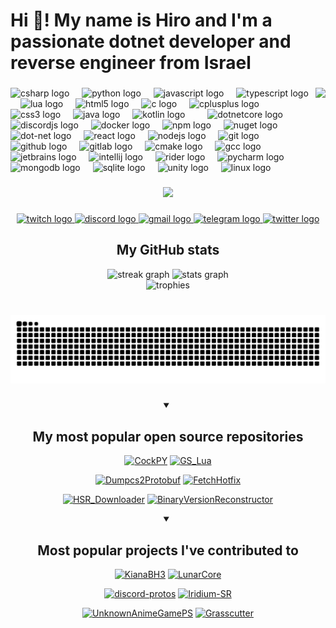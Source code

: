 <h1 align="left">Hi 👋! My name is Hiro and I'm a passionate dotnet developer and reverse engineer from Israel</h1>

###

<img align="right" height="150" src="https://i.imgflip.com/65efzo.gif"  />

###

<div align="left">
  <img src="https://cdn.jsdelivr.net/gh/devicons/devicon/icons/csharp/csharp-original.svg" height="30" alt="csharp logo"  />
  <img width="12" />
  <img src="https://cdn.jsdelivr.net/gh/devicons/devicon/icons/python/python-original.svg" height="30" alt="python logo"  />
  <img width="12" />
  <img src="https://cdn.jsdelivr.net/gh/devicons/devicon/icons/javascript/javascript-original.svg" height="30" alt="javascript logo"  />
  <img width="12" />
  <img src="https://cdn.jsdelivr.net/gh/devicons/devicon/icons/typescript/typescript-original.svg" height="30" alt="typescript logo"  />
  <img width="12" />
  <img src="https://cdn.jsdelivr.net/gh/devicons/devicon/icons/lua/lua-original.svg" height="30" alt="lua logo"  />
  <img width="12" />
  <img src="https://cdn.jsdelivr.net/gh/devicons/devicon/icons/html5/html5-original.svg" height="30" alt="html5 logo"  />
  <img width="12" />
  <img src="https://cdn.jsdelivr.net/gh/devicons/devicon/icons/c/c-original.svg" height="30" alt="c logo"  />
  <img width="12" />
  <img src="https://cdn.jsdelivr.net/gh/devicons/devicon/icons/cplusplus/cplusplus-original.svg" height="30" alt="cplusplus logo"  />
  <img width="12" />
  <img src="https://cdn.jsdelivr.net/gh/devicons/devicon/icons/css3/css3-original.svg" height="30" alt="css3 logo"  />
  <img width="12" />
  <img src="https://cdn.jsdelivr.net/gh/devicons/devicon/icons/java/java-original.svg" height="30" alt="java logo"  />
  <img width="12" />
  <img src="https://cdn.jsdelivr.net/gh/devicons/devicon/icons/kotlin/kotlin-original.svg" height="30" alt="kotlin logo"  />
  <img width="12" />
  <img width="12" />
  <img src="https://cdn.jsdelivr.net/gh/devicons/devicon/icons/dotnetcore/dotnetcore-original.svg" height="30" alt="dotnetcore logo"  />
  <img width="12" />
  <img src="https://cdn.jsdelivr.net/gh/devicons/devicon/icons/discordjs/discordjs-original.svg" height="30" alt="discordjs logo"  />
  <img width="12" />
  <img src="https://cdn.jsdelivr.net/gh/devicons/devicon/icons/docker/docker-original.svg" height="30" alt="docker logo"  />
  <img width="12" />
  <img src="https://cdn.jsdelivr.net/gh/devicons/devicon/icons/npm/npm-original-wordmark.svg" height="30" alt="npm logo"  />
  <img width="12" />
  <img src="https://cdn.jsdelivr.net/gh/devicons/devicon/icons/nuget/nuget-original.svg" height="30" alt="nuget logo"  />
  <img width="12" />
  <img src="https://cdn.jsdelivr.net/gh/devicons/devicon/icons/dot-net/dot-net-original.svg" height="30" alt="dot-net logo"  />
  <img width="12" />
  <img src="https://cdn.jsdelivr.net/gh/devicons/devicon/icons/react/react-original.svg" height="30" alt="react logo"  />
  <img width="12" />
  <img src="https://cdn.jsdelivr.net/gh/devicons/devicon/icons/nodejs/nodejs-original.svg" height="30" alt="nodejs logo"  />
  <img width="12" />
  <img src="https://cdn.jsdelivr.net/gh/devicons/devicon/icons/git/git-original.svg" height="30" alt="git logo"  />
  <img width="12" />
  <img src="https://cdn.jsdelivr.net/gh/devicons/devicon/icons/github/github-original.svg" height="30" alt="github logo"  />
  <img width="12" />
  <img src="https://cdn.jsdelivr.net/gh/devicons/devicon/icons/gitlab/gitlab-original.svg" height="30" alt="gitlab logo"  />
  <img width="12" />
  <img src="https://cdn.jsdelivr.net/gh/devicons/devicon/icons/cmake/cmake-original.svg" height="30" alt="cmake logo"  />
  <img width="12" />
  <img src="https://cdn.jsdelivr.net/gh/devicons/devicon/icons/gcc/gcc-original.svg" height="30" alt="gcc logo"  />
  <img width="12" />
  <img src="https://cdn.jsdelivr.net/gh/devicons/devicon/icons/jetbrains/jetbrains-original.svg" height="30" alt="jetbrains logo"  />
  <img width="12" />
  <img src="https://cdn.jsdelivr.net/gh/devicons/devicon/icons/intellij/intellij-original.svg" height="30" alt="intellij logo"  />
  <img width="12" />
  <img src="https://cdn.jsdelivr.net/gh/devicons/devicon/icons/rider/rider-original.svg" height="30" alt="rider logo"  />
  <img width="12" />
  <img src="https://cdn.jsdelivr.net/gh/devicons/devicon/icons/pycharm/pycharm-original.svg" height="30" alt="pycharm logo"  />
  <img width="12" />
  <img src="https://cdn.jsdelivr.net/gh/devicons/devicon/icons/mongodb/mongodb-original.svg" height="30" alt="mongodb logo"  />
  <img width="12" />
  <img src="https://cdn.jsdelivr.net/gh/devicons/devicon/icons/sqlite/sqlite-original.svg" height="30" alt="sqlite logo"  />
  <img width="12" />
  <img src="https://cdn.jsdelivr.net/gh/devicons/devicon/icons/unity/unity-original.svg" height="30" alt="unity logo"  />
  <img width="12" />
  <img src="https://cdn.jsdelivr.net/gh/devicons/devicon/icons/linux/linux-original.svg" height="30" alt="linux logo"  />
</div>

###

<div align="center">
  <img src="https://visitor-badge.laobi.icu/badge?page_id=Hiro420.Hiro420&"  />
</div>

###

<div align="center">
  <a href="https://www.twitch.tv/hiro420_" target="_blank">
    <img src="https://img.shields.io/static/v1?message=Twitch&logo=twitch&label=&color=9146FF&logoColor=white&labelColor=&style=for-the-badge" height="35" alt="twitch logo"  />
  </a>
  <a href="https://discord.com/users/hiro_69" target="_blank">
    <img src="https://img.shields.io/static/v1?message=Discord&logo=discord&label=&color=7289DA&logoColor=white&labelColor=&style=for-the-badge" height="35" alt="discord logo"  />
  </a>
  <a href="https://mail.google.com/mail/u/hiro420dev@gmail.com" target="_blank">
    <img src="https://img.shields.io/static/v1?message=Gmail&logo=gmail&label=&color=D14836&logoColor=white&labelColor=&style=for-the-badge" height="35" alt="gmail logo"  />
  </a>
  <a href="https://t.me/Hiro420" target="_blank">
    <img src="https://img.shields.io/static/v1?message=Telegram&logo=telegram&label=&color=2CA5E0&logoColor=white&labelColor=&style=for-the-badge" height="35" alt="telegram logo"  />
  </a>
  <a href="https://x.com/C0ck_team" target="_blank">
    <img src="https://img.shields.io/static/v1?message=Twitter&logo=twitter&label=&color=1DA1F2&logoColor=white&labelColor=&style=for-the-badge" height="35" alt="twitter logo"  />
  </a>
</div>

###

<div align="center">
<summary><h2>My GitHub stats</h2></summary>

<div align="center">
  <img src="https://streak-stats.demolab.com?user=Hiro420&locale=en&mode=daily&theme=dracula&hide_border=false&border_radius=5" height="150" alt="streak graph" />
  <img src="https://github-readme-stats.vercel.app/api?username=Hiro420&show_icons=true&count_private=true&theme=dracula" height="150" alt="stats graph" />
</div>

<div align="center">
    <img src="https://github-profile-trophy.vercel.app/?username=Hiro420&theme=radical&no-frame=false&no-bg=true&column=10" height="150" alt="trophies"/>
</div>

</div>

###

<div align="center">
<br clear="both" >
<img src="https://raw.githubusercontent.com/Hiro420/Hiro420/output/snake.svg" alt="Snake animation"  />
</div>

###

<div align="center">
<details open> 
  <summary><h2>My most popular open source repositories</h2></summary>

[![CockPY](https://github-readme-stats.vercel.app/api/pin/?username=Hiro420&repo=CockPY)](https://github.com/Hiro420/CockPY) [![GS_Lua](https://github-readme-stats.vercel.app/api/pin/?username=Hiro420&repo=GS_Lua)](https://github.com/Hiro420/GS_Lua)


[![Dumpcs2Protobuf](https://github-readme-stats.vercel.app/api/pin/?username=Hiro420&repo=Dumpcs2Protobuf)](https://github.com/Hiro420/Dumpcs2Protobuf) [![FetchHotfix](https://github-readme-stats.vercel.app/api/pin/?username=Hiro420&repo=FetchHotfix)](https://github.com/Hiro420/FetchHotfix) 


[![HSR_Downloader](https://github-readme-stats.vercel.app/api/pin/?username=Hiro420&repo=HSR_Downloader)](https://github.com/Hiro420/HSR_Downloader) [![BinaryVersionReconstructor](https://github-readme-stats.vercel.app/api/pin/?username=Hiro420&repo=BinaryVersionReconstructor)](https://github.com/Hiro420/BinaryVersionReconstructor) 

</details>


<details open> 
  <summary><h2>Most popular projects I've contributed to</h2></summary>

[![KianaBH3](https://github-readme-stats.vercel.app/api/pin/?username=MikuLeaks&repo=KianaBH3)](https://github.com/MikuLeaks/KianaBH3) [![LunarCore](https://github-readme-stats.vercel.app/api/pin/?username=Melledy&repo=LunarCore)](https://github.com/Melledy/LunarCore)

[![discord-protos](https://github-readme-stats.vercel.app/api/pin/?username=discord-userdoccers&repo=discord-protos)](https://github.com/discord-userdoccers/discord-protos) [![Iridium-SR](https://github-readme-stats.vercel.app/api/pin/?username=tamilpp25&repo=Iridium-SR)](https://github.com/tamilpp25/Iridium-SR) 


[![UnknownAnimeGamePS](https://github-readme-stats.vercel.app/api/pin/?username=XeonSucksLAB&repo=UnknownAnimeGamePS)](https://github.com/XeonSucksLAB/UnknownAnimeGamePS) [![Grasscutter](https://github-readme-stats.vercel.app/api/pin/?username=Grasscutters&repo=Grasscutter)](https://github.com/Grasscutters/Grasscutter) 

</details>
</div>